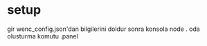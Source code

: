 # setup
gir wenc_config.json'dan bilgilerini doldur sonra konsola 
node . 
oda olusturma komutu .panel 
